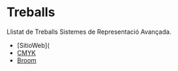 # Treballs
Llistat de Treballs Sistemes de Representació Avançada.

* [SitioWeb](
* [CMYK](https://adrianguillenfrances.github.io/CMYK/)
* [Broom](https://adrianguillenfrances.github.io/Broom/)
